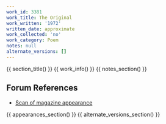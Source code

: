 ```yaml
---
work_id: 3381
work_title: The Original
work_written: '1972'
written_date: approximate
work_collected: 'no'
work_category: Poem
notes: null
alternate_versions: []
---
```


{{ section_title() }}
{{ work_info() }}
{{ notes_section() }}
## Forum References
- [Scan of magazine appearance](https://bukowskiforum.com/threads/reviews-at-time-of-publication.7241/#post-147910)

{{ appearances_section() }}
{{ alternate_versions_section() }}